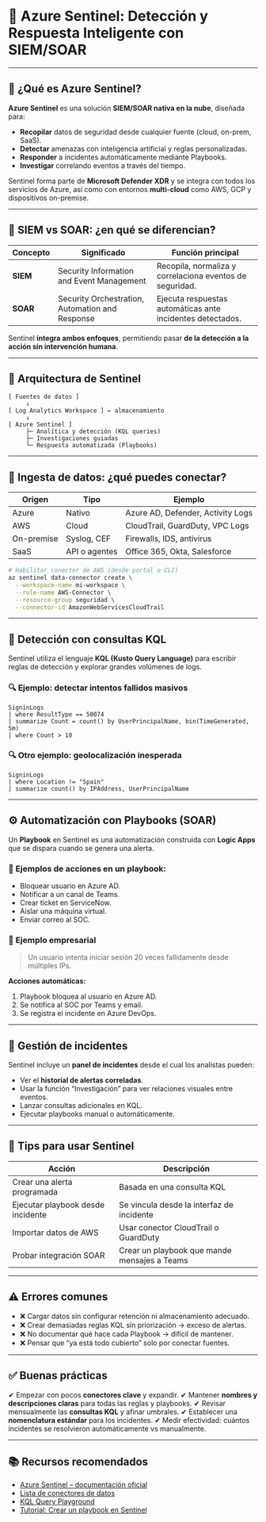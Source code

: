# 🧠 Azure Sentinel: Detección y Respuesta Inteligente con SIEM/SOAR

---

## 🧭 ¿Qué es Azure Sentinel?

**Azure Sentinel** es una solución **SIEM/SOAR nativa en la nube**, diseñada para:

* **Recopilar** datos de seguridad desde cualquier fuente (cloud, on-prem, SaaS).
* **Detectar** amenazas con inteligencia artificial y reglas personalizadas.
* **Responder** a incidentes automáticamente mediante Playbooks.
* **Investigar** correlando eventos a través del tiempo.

Sentinel forma parte de **Microsoft Defender XDR** y se integra con todos los servicios de Azure, así como con entornos **multi-cloud** como AWS, GCP y dispositivos on-premise.

---

## 🧩 SIEM vs SOAR: ¿en qué se diferencian?

| Concepto | Significado                                     | Función principal                                          |
| -------- | ----------------------------------------------- | ---------------------------------------------------------- |
| **SIEM** | Security Information and Event Management       | Recopila, normaliza y correlaciona eventos de seguridad.   |
| **SOAR** | Security Orchestration, Automation and Response | Ejecuta respuestas automáticas ante incidentes detectados. |

Sentinel **integra ambos enfoques**, permitiendo pasar **de la detección a la acción sin intervención humana**.

---

## 🔗 Arquitectura de Sentinel

```plaintext
[ Fuentes de datos ]
     ↓
[ Log Analytics Workspace ] ← almacenamiento
     ↓
[ Azure Sentinel ]
     ├─ Analítica y detección (KQL queries)
     ├─ Investigaciones guiadas
     └─ Respuesta automatizada (Playbooks)
```

---

## 🧪 Ingesta de datos: ¿qué puedes conectar?

| Origen     | Tipo          | Ejemplo                           |
| ---------- | ------------- | --------------------------------- |
| Azure      | Nativo        | Azure AD, Defender, Activity Logs |
| AWS        | Cloud         | CloudTrail, GuardDuty, VPC Logs   |
| On-premise | Syslog, CEF   | Firewalls, IDS, antivirus         |
| SaaS       | API o agentes | Office 365, Okta, Salesforce      |

```bash
# Habilitar conector de AWS (desde portal o CLI)
az sentinel data-connector create \
  --workspace-name mi-workspace \
  --rule-name AWS-Connector \
  --resource-group seguridad \
  --connector-id AmazonWebServicesCloudTrail
```

---

## 🧠 Detección con consultas KQL

Sentinel utiliza el lenguaje **KQL (Kusto Query Language)** para escribir reglas de detección y explorar grandes volúmenes de logs.

### 🔍 Ejemplo: detectar intentos fallidos masivos

```kql
SigninLogs
| where ResultType == 50074
| summarize Count = count() by UserPrincipalName, bin(TimeGenerated, 5m)
| where Count > 10
```

### 🔍 Otro ejemplo: geolocalización inesperada

```kql
SigninLogs
| where Location != "Spain"
| summarize count() by IPAddress, UserPrincipalName
```

---

## ⚙️ Automatización con Playbooks (SOAR)

Un **Playbook** en Sentinel es una automatización construida con **Logic Apps** que se dispara cuando se genera una alerta.

### 🔧 Ejemplos de acciones en un playbook:

* Bloquear usuario en Azure AD.
* Notificar a un canal de Teams.
* Crear ticket en ServiceNow.
* Aislar una máquina virtual.
* Enviar correo al SOC.

### 🎯 Ejemplo empresarial

> Un usuario intenta iniciar sesión 20 veces fallidamente desde múltiples IPs.

**Acciones automáticas:**

1. Playbook bloquea al usuario en Azure AD.
2. Se notifica al SOC por Teams y email.
3. Se registra el incidente en Azure DevOps.

---

## 📐 Gestión de incidentes

Sentinel incluye un **panel de incidentes** desde el cual los analistas pueden:

* Ver el **historial de alertas correladas**.
* Usar la función “Investigación” para ver relaciones visuales entre eventos.
* Lanzar consultas adicionales en KQL.
* Ejecutar playbooks manual o automáticamente.

---

## 🧪 Tips para usar Sentinel

| Acción                            | Descripción                                  |
| --------------------------------- | -------------------------------------------- |
| Crear una alerta programada       | Basada en una consulta KQL                   |
| Ejecutar playbook desde incidente | Se vincula desde la interfaz de incidente    |
| Importar datos de AWS             | Usar conector CloudTrail o GuardDuty         |
| Probar integración SOAR           | Crear un playbook que mande mensajes a Teams |

---

## ⚠️ Errores comunes

* ❌ Cargar datos sin configurar retención ni almacenamiento adecuado.
* ❌ Crear demasiadas reglas KQL sin priorización → exceso de alertas.
* ❌ No documentar qué hace cada Playbook → difícil de mantener.
* ❌ Pensar que “ya está todo cubierto” solo por conectar fuentes.

---

## ✅ Buenas prácticas

✔ Empezar con pocos **conectores clave** y expandir.
✔ Mantener **nombres y descripciones claras** para todas las reglas y playbooks.
✔ Revisar mensualmente las **consultas KQL** y afinar umbrales.
✔ Establecer una **nomenclatura estándar** para los incidentes.
✔ Medir efectividad: cuántos incidentes se resolvieron automáticamente vs manualmente.

---

## 📚 Recursos recomendados

* [Azure Sentinel – documentación oficial](https://learn.microsoft.com/en-us/azure/sentinel/)
* [Lista de conectores de datos](https://learn.microsoft.com/en-us/azure/sentinel/connectors)
* [KQL Query Playground](https://learn.microsoft.com/en-us/azure/data-explorer/kusto/query/)
* [Tutorial: Crear un playbook en Sentinel](https://learn.microsoft.com/en-us/azure/sentinel/tutorial-respond-threats-playbook)